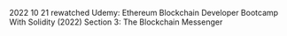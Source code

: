 2022 10 21
rewatched Udemy: Ethereum Blockchain Developer Bootcamp With Solidity (2022)
	Section 3: The Blockchain Messenger